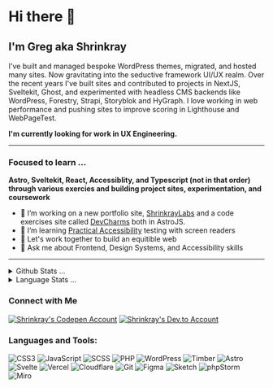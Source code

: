 # Hi there 👋

## I'm Greg aka Shrinkray

I've built and managed bespoke WordPress themes, migrated, and hosted many sites. Now gravitating into the seductive framework UI/UX realm. Over the recent years I've built sites and contributed to projects in NextJS, Sveltekit, Ghost, and experimented with headless CMS backends like WordPress, Forestry, Strapi, Storyblok and HyGraph. I love working in web performance and pushing sites to improve scoring in Lighthouse and WebPageTest. 

**I'm currently looking for work in UX Engineering.** 

***

### Focused to learn ...

**Astro, Sveltekit, React, Accessiblity, and Typescript (not in that order) through various exercies and building project sites, experimentation, and coursework**

- 🔭 I’m working on a new portfolio site, [ShrinkrayLabs](https://www.shrinkraylabs.com/) and a code exercises site called [DevCharms](https://www.devcharms.com) both in AstroJS. 
- 🌱 I’m learning [Practical Accessibility](https://practical-accessibility.today/) testing with screen readers 
- 👯 Let's work together to build an equitible web
- 💬 Ask me about Frontend, Design Systems, and Accessibility skills

***


<details>
  <summary>Github Stats ... </summary>
  <p align="center">
    <img src="https://github-readme-stats.vercel.app/api?username=shrinkray&hide=stars&show_icons=true&line_height=32">
  </p>
</details>

<details>
  <summary>Language Stats ... </summary>
  <p align="center">
    <img src="https://wakatime.com/share/@Shrinkray/55fdfac9-49e8-4569-b266-a7747d912982.svg" height="300">
  </p>
</details>

### Connect with Me

<p align="left">
<a href="https://codepen.io/shrinkray" target="blank"><img align="center" src="https://img.shields.io/badge/CodePen-000000.svg?style=for-the-badge&logo=CodePen&logoColor=white" alt="Shrinkray's Codepen Account" /></a>
<a href="https://dev.to/shrinkray" target="blank"><img align="center" src="https://img.shields.io/badge/dev.to-FF5D01.svg?style=for-the-badge&logo=devdotto&logoColor=white" alt="Shrinkray's Dev.to Account"/></a>
</p>

### Languages and Tools:

<p>
  
  <img src="https://img.shields.io/badge/CSS-239120?&style=for-the-badge&logo=css3&logoColor=white" alt="CSS3">
  <img src="https://img.shields.io/badge/JavaScript-F7DF1E?style=for-the-badge&logo=javascript&logoColor=black" alt="JavaScript">
  <img src="https://img.shields.io/badge/Sass-CC6699?style=for-the-badge&logo=sass&logoColor=white" alt="SCSS">
  <img src="https://img.shields.io/badge/PHP-777BB4?style=for-the-badge&logo=php&logoColor=white" alt="PHP">
  <img src="https://img.shields.io/badge/Wordpress-21759B?style=for-the-badge&logo=wordpress&logoColor=white" alt="WordPress">
  <img src="https://img.shields.io/badge/Timber-green?style=for-the-badge&logo=timber&logoColor=white" alt="Timber">
  <img src="https://img.shields.io/badge/Astro-FF5D01.svg?style=for-the-badge&logo=astro&logoColor=white" alt="Astro">
  <img src="https://img.shields.io/badge/Svelte-4A4A55?style=for-the-badge&logo=svelte&logoColor=FF3E00" alt="Svelte">
  <img src="https://img.shields.io/badge/Vercel-000000?style=for-the-badge&logo=vercel&logoColor=white" alt="Vercel">
  <img src="https://img.shields.io/badge/Cloudflare-F38020?style=for-the-badge&logo=Cloudflare&logoColor=white" alt="Cloudflare">
  <img src="https://img.shields.io/badge/GIT-E44C30?style=for-the-badge&logo=git&logoColor=white" alt="Git">
  <img src="https://img.shields.io/badge/Figma-F24E1E?style=for-the-badge&logo=figma&logoColor=white" alt="Figma">
  <img src="https://img.shields.io/badge/Sketch-FFB387?style=for-the-badge&logo=sketch&logoColor=black" alt="Sketch">
  <img src="http://img.shields.io/badge/-PHPStorm-181717?style=for-the-badge&logo=phpstorm&logoColor=white" alt="phpStorm">
  <img src="https://img.shields.io/badge/Miro-050038?style=for-the-badge&logo=Miro&logoColor=white" alt="Miro">
  




